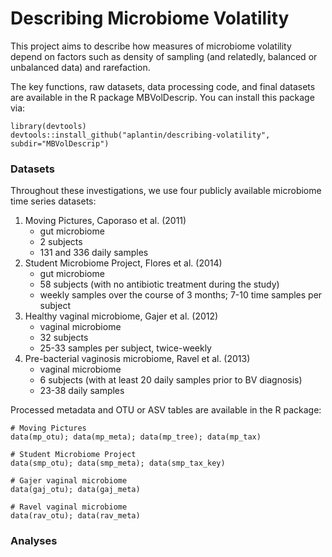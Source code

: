 # Describing Microbiome Volatility 

This project aims to describe how measures of microbiome volatility depend on factors such as density of sampling (and relatedly, balanced or unbalanced data) and rarefaction. 

The key functions, raw datasets, data processing code, and final datasets are available in the R package MBVolDescrip. You can install this package via: 

```
library(devtools)
devtools::install_github("aplantin/describing-volatility", subdir="MBVolDescrip")
```

### Datasets 

Throughout these investigations, we use four publicly available microbiome time series datasets: 

1. Moving Pictures, Caporaso et al. (2011) 
    - gut microbiome 
    - 2 subjects
    - 131 and 336 daily samples 
2. Student Microbiome Project, Flores et al. (2014) 
    - gut microbiome
    - 58 subjects (with no antibiotic treatment during the study)
    - weekly samples over the course of 3 months; 7-10 time samples per subject
3. Healthy vaginal microbiome, Gajer et al. (2012) 
    - vaginal microbiome 
    - 32 subjects 
    - 25-33 samples per subject, twice-weekly 
4. Pre-bacterial vaginosis microbiome, Ravel et al. (2013) 
    - vaginal microbiome 
    - 6 subjects (with at least 20 daily samples prior to BV diagnosis) 
    - 23-38 daily samples 

Processed metadata and OTU or ASV tables are available in the R package: 

```
# Moving Pictures
data(mp_otu); data(mp_meta); data(mp_tree); data(mp_tax)

# Student Microbiome Project 
data(smp_otu); data(smp_meta); data(smp_tax_key) 

# Gajer vaginal microbiome 
data(gaj_otu); data(gaj_meta) 

# Ravel vaginal microbiome
data(rav_otu); data(rav_meta) 
```



### Analyses 

